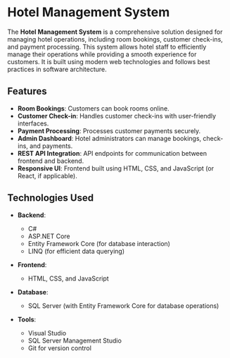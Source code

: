 # Hotel Management System

The **Hotel Management System** is a comprehensive solution designed for managing hotel operations, including room bookings, customer check-ins, and payment processing. This system allows hotel staff to efficiently manage their operations while providing a smooth experience for customers. It is built using modern web technologies and follows best practices in software architecture.

## Features

- **Room Bookings**: Customers can book rooms online.
- **Customer Check-in**: Handles customer check-ins with user-friendly interfaces.
- **Payment Processing**: Processes customer payments securely.
- **Admin Dashboard**: Hotel administrators can manage bookings, check-ins, and payments.
- **REST API Integration**: API endpoints for communication between frontend and backend.
- **Responsive UI**: Frontend built using HTML, CSS, and JavaScript (or React, if applicable).

## Technologies Used

- **Backend**: 
  - C# 
  - ASP.NET Core
  - Entity Framework Core (for database interaction)
  - LINQ (for efficient data querying)
  
- **Frontend**:
  - HTML, CSS, and JavaScript

- **Database**:
  - SQL Server (with Entity Framework Core for database operations)
  
- **Tools**:
  - Visual Studio
  - SQL Server Management Studio
  - Git for version control
